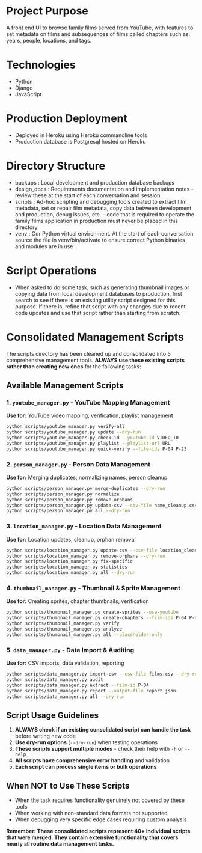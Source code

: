# Project Purpose
A front end UI to browse family films served from YouTube, with features to set metadata on films and subsequences of films called chapters such as: years, people, locations, and tags.

# Technologies
- Python
- Django
- JavaScript

# Production Deployment
- Deployed in Heroku using Heroku commandline tools
- Production database is Postgresql hosted on Heroku

# Directory Structure
- backups : Local development and production database backups
- design_docs : Requirements documentation and implementation notes - review these at the start of each conversation and session
- scripts : Ad-hoc scripting and debugging tools created to extract film metadata, set or repair film metadata, copy data between development and production, debug issues, etc. - code that is required to operate the family films application in production must never be placed in this directory
- venv : Our Python virtual environment. At the start of each conversation source the file in venv/bin/activate to ensure correct Python binaries and modules are in use

# Script Operations
- When asked to do some task, such as generating thumbnail images or copying data from local development databases to production, first search to see if there is an existing utility script designed for this purpose. If there is, refine that script with any changes due to recent code updates and use that script rather than starting from scratch.

# Consolidated Management Scripts

The scripts directory has been cleaned up and consolidated into 5 comprehensive management tools. **ALWAYS use these existing scripts rather than creating new ones** for the following tasks:

## Available Management Scripts

### 1. `youtube_manager.py` - YouTube Mapping Management
**Use for:** YouTube video mapping, verification, playlist management
```bash
python scripts/youtube_manager.py verify-all
python scripts/youtube_manager.py update --dry-run
python scripts/youtube_manager.py check-id --youtube-id VIDEO_ID
python scripts/youtube_manager.py playlist --playlist-url URL
python scripts/youtube_manager.py quick-verify --file-ids P-04 P-23
```

### 2. `person_manager.py` - Person Data Management  
**Use for:** Merging duplicates, normalizing names, person cleanup
```bash
python scripts/person_manager.py merge-duplicates --dry-run
python scripts/person_manager.py normalize
python scripts/person_manager.py remove-orphans
python scripts/person_manager.py update-csv --csv-file name_cleanup.csv
python scripts/person_manager.py all --dry-run
```

### 3. `location_manager.py` - Location Data Management
**Use for:** Location updates, cleanup, orphan removal
```bash
python scripts/location_manager.py update-csv --csv-file location_cleanup.csv
python scripts/location_manager.py remove-orphans --dry-run
python scripts/location_manager.py fix-specific
python scripts/location_manager.py statistics
python scripts/location_manager.py all --dry-run
```

### 4. `thumbnail_manager.py` - Thumbnail & Sprite Management
**Use for:** Creating sprites, chapter thumbnails, verification
```bash
python scripts/thumbnail_manager.py create-sprites --use-youtube
python scripts/thumbnail_manager.py create-chapters --film-ids P-04 P-23
python scripts/thumbnail_manager.py verify
python scripts/thumbnail_manager.py analyze
python scripts/thumbnail_manager.py all --placeholder-only
```

### 5. `data_manager.py` - Data Import & Auditing
**Use for:** CSV imports, data validation, reporting
```bash
python scripts/data_manager.py import-csv --csv-file films.csv --dry-run
python scripts/data_manager.py audit
python scripts/data_manager.py extract --film-id P-04
python scripts/data_manager.py report --output-file report.json
python scripts/data_manager.py all --dry-run
```

## Script Usage Guidelines

1. **ALWAYS check if an existing consolidated script can handle the task** before writing new code
2. **Use dry-run options** (`--dry-run`) when testing operations
3. **These scripts support multiple modes** - check their help with `-h` or `--help`
4. **All scripts have comprehensive error handling** and validation
5. **Each script can process single items or bulk operations**

## When NOT to Use These Scripts

- When the task requires functionality genuinely not covered by these tools
- When working with non-standard data formats not supported
- When debugging very specific edge cases requiring custom analysis

**Remember: These consolidated scripts represent 40+ individual scripts that were merged. They contain extensive functionality that covers nearly all routine data management tasks.**

